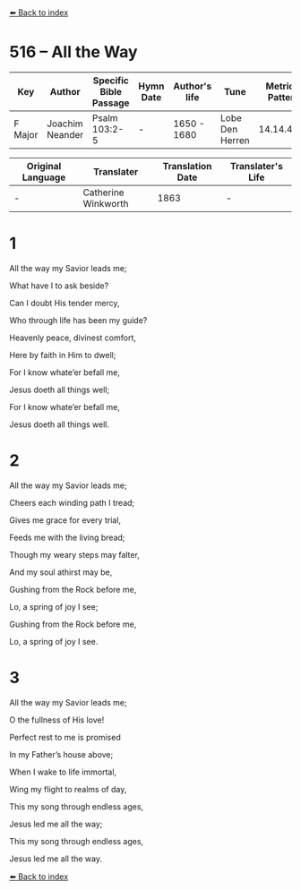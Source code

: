 [⬅️ Back to index](../README.md)

# 516 – All the Way

Key | Author   | Specific Bible Passage     |Hymn Date |Author's life |Tune |Metrical Pattern   |Composer/Source                                                                                        
-- | --------- | ---------------------------|----------|--------------|-----|-------------------|-------------   
F Major  | Joachim Neander      | Psalm 103:2-5 | -  | 1650 - 1680 | Lobe Den Herren | 14.14.4.7.8 | Chorale Book for England, 1863 

Original Language | Translater | Translation Date   | Translater's Life     
----------------- | --------- | --------------------|-------------   
\-  | Catherine Winkworth      | 1863 | -  | 1827 - 1878 



# 1

All the way my Savior leads me;

What have I to ask beside?

Can I doubt His tender mercy,

Who through life has been my guide?

Heavenly peace, divinest comfort,

Here by faith in Him to dwell;

For I know whate’er befall me,

Jesus doeth all things well;

For I know whate’er befall me,

Jesus doeth all things well.



# 2

All the way my Savior leads me;

Cheers each winding path I tread;

Gives me grace for every trial,

Feeds me with the living bread;

Though my weary steps may falter,

And my soul athirst may be,

Gushing from the Rock before me,

Lo, a spring of joy I see;

Gushing from the Rock before me,

Lo, a spring of joy I see.



# 3

All the way my Savior leads me;

O the fullness of His love!

Perfect rest to me is promised

In my Father’s house above;

When I wake to life immortal,

Wing my flight to realms of day,

This my song through endless ages,

Jesus led me all the way;

This my song through endless ages,

Jesus led me all the way.

[⬅️ Back to index](../README.md)
